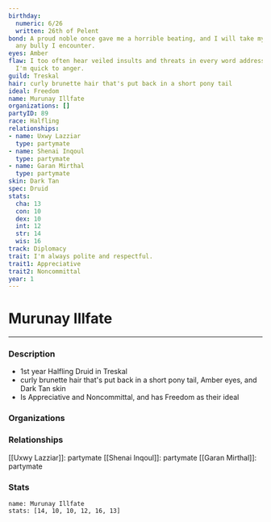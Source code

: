 ```yaml
---
birthday:
  numeric: 6/26
  written: 26th of Pelent
bond: A proud noble once gave me a horrible beating, and I will take my revenge on
  any bully I encounter.
eyes: Amber
flaw: I too often hear veiled insults and threats in every word addressed to me, and
  I'm quick to anger.
guild: Treskal
hair: curly brunette hair that's put back in a short pony tail
ideal: Freedom
name: Murunay Illfate
organizations: []
partyID: 89
race: Halfling
relationships:
- name: Uxwy Lazziar
  type: partymate
- name: Shenai Inqoul
  type: partymate
- name: Garan Mirthal
  type: partymate
skin: Dark Tan
spec: Druid
stats:
  cha: 13
  con: 10
  dex: 10
  int: 12
  str: 14
  wis: 16
track: Diplomacy
trait: I'm always polite and respectful.
trait1: Appreciative
trait2: Noncommittal
year: 1
---
```

# Murunay Illfate
---
### Description
- 1st year Halfling Druid in Treskal
- curly brunette hair that's put back in a short pony tail, Amber eyes, and Dark Tan skin
- Is Appreciative and Noncommittal, and has Freedom as their ideal

### Organizations
### Relationships
[[Uxwy Lazziar]]: partymate
[[Shenai Inqoul]]: partymate
[[Garan Mirthal]]: partymate
### Stats
```statblock
name: Murunay Illfate
stats: [14, 10, 10, 12, 16, 13]
```